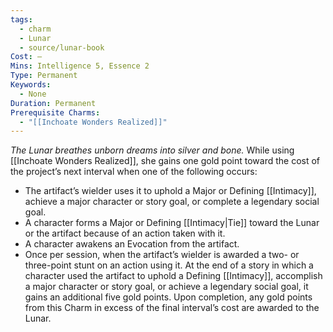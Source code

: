 ```yaml
---
tags:
  - charm
  - Lunar
  - source/lunar-book
Cost: —
Mins: Intelligence 5, Essence 2
Type: Permanent
Keywords:
  - None
Duration: Permanent
Prerequisite Charms:
  - "[[Inchoate Wonders Realized]]"
---
```

*The Lunar breathes unborn dreams into silver and bone.*
While using [[Inchoate Wonders Realized]], she gains one gold point toward the cost of the project’s next interval when one of the following occurs: 
- The artifact’s wielder uses it to uphold a Major or Defining [[Intimacy]], achieve a major character or story goal, or complete a legendary social goal. 
- A character forms a Major or Defining [[Intimacy|Tie]] toward the Lunar or the artifact because of an action taken with it. 
- A character awakens an Evocation from the artifact. 
- Once per session, when the artifact’s wielder is awarded a two- or three-point stunt on an action using it. At the end of a story in which a character used the artifact to uphold a Defining [[Intimacy]], accomplish a major character or story goal, or achieve a legendary social goal, it gains an additional five gold points. Upon completion, any gold points from this Charm in excess of the final interval’s cost are awarded to the Lunar.